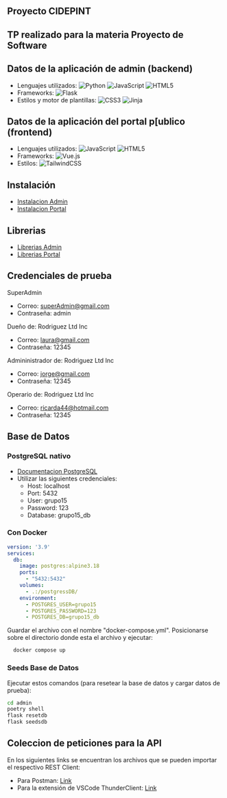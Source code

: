 ## Proyecto CIDEPINT

## TP realizado para la materia Proyecto de Software

## Datos de la aplicación de admin (backend)
- Lenguajes utilizados: ![Python](https://img.shields.io/badge/python-3670A0?style=for-the-badge&logo=python&logoColor=ffdd54)
![JavaScript](https://img.shields.io/badge/javascript-%23323330.svg?style=for-the-badge&logo=javascript&logoColor=%23F7DF1E) ![HTML5](https://img.shields.io/badge/html5-%23E34F26.svg?style=for-the-badge&logo=html5&logoColor=white)
- Frameworks: ![Flask](https://img.shields.io/badge/flask-%23000.svg?style=for-the-badge&logo=flask&logoColor=white)
- Estilos y motor de plantillas: ![CSS3](https://img.shields.io/badge/css3-%231572B6.svg?style=for-the-badge&logo=css3&logoColor=white) ![Jinja](https://img.shields.io/badge/jinja-white.svg?style=for-the-badge&logo=jinja&logoColor=black)

## Datos de la aplicación del portal p[ublico (frontend)
- Lenguajes utilizados: ![JavaScript](https://img.shields.io/badge/javascript-%23323330.svg?style=for-the-badge&logo=javascript&logoColor=%23F7DF1E) ![HTML5](https://img.shields.io/badge/html5-%23E34F26.svg?style=for-the-badge&logo=html5&logoColor=white)
- Frameworks: ![Vue.js](https://img.shields.io/badge/vuejs-%2335495e.svg?style=for-the-badge&logo=vuedotjs&logoColor=%234FC08D) 
- Estilos: ![TailwindCSS](https://img.shields.io/badge/tailwindcss-%2338B2AC.svg?style=for-the-badge&logo=tailwind-css&logoColor=white) 

## Instalación

- [Instalacion Admin](admin/README.md)
- [Instalacion Portal](portal/README.md)

## Librerias

- [Librerias Admin](admin/README.md)
- [Librerias Portal](portal/README.md)

## Credenciales de prueba

SuperAdmin
- Correo: superAdmin@gmail.com
- Contraseña: admin

Dueño de: Rodriguez Ltd Inc
- Correo: laura@gmail.com
- Contraseña: 12345

Admininistrador de: Rodriguez Ltd Inc
- Correo: jorge@gmail.com
- Contraseña: 12345

Operario de: Rodriguez Ltd Inc
- Correo: ricarda44@hotmail.com
- Contraseña: 12345

## Base de Datos

### PostgreSQL nativo
- [Documentacion PostgreSQL](https://www.postgresql.org/docs/current/tutorial-start.html)
- Utilizar las siguientes credenciales:
  - Host: localhost
  - Port: 5432
  - User: grupo15
  - Password: 123
  - Database: grupo15_db

### Con Docker
```yml
version: '3.9'
services:
  db:
    image: postgres:alpine3.18
    ports:
      - "5432:5432"
    volumes:
      - .:/postgressDB/
    environment:
      - POSTGRES_USER=grupo15
      - POSTGRES_PASSWORD=123
      - POSTGRES_DB=grupo15_db
```
Guardar el archivo con el nombre "docker-compose.yml".
Posicionarse sobre el directorio donde esta el archivo y ejecutar:
```bash
  docker compose up
```

### Seeds Base de Datos
Ejecutar estos comandos (para resetear la base de datos y cargar datos de prueba):
```bash
cd admin
poetry shell
flask resetdb
flask seedsdb
```

## Coleccion de peticiones para la API
En los siguientes links se encuentran los archivos que se pueden importar el respectivo REST Client:
- Para Postman: [Link](https://drive.google.com/file/d/1UpeV8Xpr6AOz8gV9KaCRAVLHUa6ck0gm/view)
- Para la extensión de VSCode ThunderClient: [Link](https://drive.google.com/file/d/1007S0YT87-InqqoaWYnZahahncpinLCt/view)

